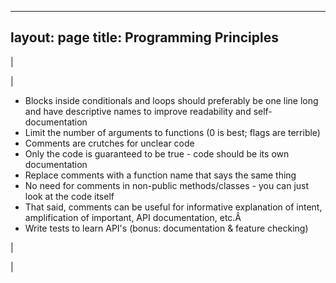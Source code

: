 

---
layout: page
title: Programming Principles
---

  

| 
  

 | 

- Blocks inside conditionals and loops should preferably be one line long and have descriptive names to improve readability and self-documentation 
- Limit the number of arguments to functions (0 is best; flags are terrible) 
- Comments are crutches for unclear code 
- Only the code is guaranteed to be true - code should be its own documentation
- Replace comments with a function name that says the same thing
- No need for comments in non-public methods/classes - you can just look at the code itself
- That said, comments can be useful for informative explanation of intent, amplification of important, API documentation, etc.Â 
- Write tests to learn API's (bonus: documentation & feature checking)

 | 
  

 |

  

